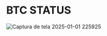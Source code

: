 # BTC STATUS

![Captura de tela 2025-01-01 225925](https://github.com/user-attachments/assets/58e8cd30-f827-4590-9017-2ee33b0ca625)
